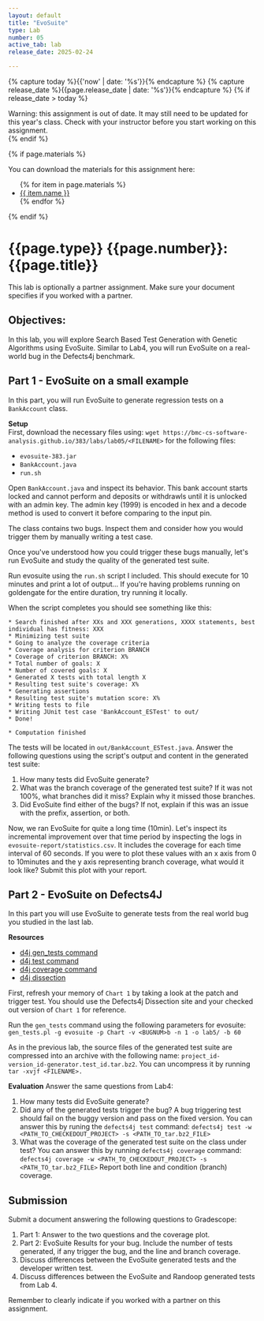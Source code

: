 ```yaml
---
layout: default
title: "EvoSuite"
type: Lab
number: 05
active_tab: lab
release_date: 2025-02-24

---
```


<!-- Check whether the assignment is ready to release -->
{% capture today %}{{'now' | date: '%s'}}{% endcapture %}
{% capture release_date %}{{page.release_date | date: '%s'}}{% endcapture %}
{% if release_date > today %} 
<div class="alert alert-danger">
Warning: this assignment is out of date.  It may still need to be updated for this year's class.  Check with your instructor before you start working on this assignment.
</div>
{% endif %}
<!-- End of check whether the assignment is up to date -->


<!-- Check whether the assignment is up to date -->
<!--{% capture this_year %}{{'now' | date: '%Y'}}{% endcapture %}
{% capture due_year %}{{page.due_date | date: '%Y'}}{% endcapture %}
{% if this_year != due_year %} 
<div class="alert alert-danger">
Warning: this assignment is out of date.  It may still need to be updated for this year's class.  Check with your instructor before you start working on this assignment.
</div>
{% endif %}-->
<!-- End of check whether the assignment is up to date -->



{% if page.materials %}
<div class="alert alert-info">
You can download the materials for this assignment here:
<ul>
{% for item in page.materials %}
<li><a href="{{item.url}}">{{ item.name }}</a></li>
{% endfor %}
</ul>

</div>
{% endif %}





{{page.type}} {{page.number}}: {{page.title}}
=============================================================

This lab is optionally a partner assignment. Make sure your document specifies if you worked with a partner.

## Objectives:

In this lab, you will explore Search Based Test Generation with Genetic Algorithms using EvoSuite. Similar to Lab4, you will run EvoSuite on a real-world bug in the Defects4j benchmark.

## Part 1 - EvoSuite on a small example

In this part, you will run EvoSuite to generate regression tests on a `BankAccount` class. 

**Setup**  
First, download the necessary files using:
`wget https://bmc-cs-software-analysis.github.io/383/labs/lab05/<FILENAME>` for the following files:
- `evosuite-383.jar`
- `BankAccount.java`
- `run.sh`

Open `BankAccount.java`  and inspect its behavior. This bank account starts locked and cannot perform and deposits or withdrawls until it is unlocked with an admin key. The admin key (1999) is encoded in hex and a decode method is used to convert it before comparing to the input pin.

The class contains two bugs. Inspect them and consider how you would trigger them by manually writing a test case. 

Once you've understood how you could trigger these bugs manually, let's run EvoSuite and study the quality of the generated test suite.

Run evosuite using the `run.sh` script I included. This should execute for 10 minutes and print a lot of output... If you're having problems running on goldengate for the entire duration, try running it locally.

When the script completes you should see something like this:

```
* Search finished after XXs and XXX generations, XXXX statements, best individual has fitness: XXX
* Minimizing test suite
* Going to analyze the coverage criteria
* Coverage analysis for criterion BRANCH
* Coverage of criterion BRANCH: X%
* Total number of goals: X
* Number of covered goals: X
* Generated X tests with total length X 
* Resulting test suite's coverage: X%
* Generating assertions
* Resulting test suite's mutation score: X%
* Writing tests to file
* Writing JUnit test case 'BankAccount_ESTest' to out/
* Done!

* Computation finished
```

The tests will be located in `out/BankAccount_ESTest.java`. Answer the following questions using the script's output and content in the generated test suite:

1. How many tests did EvoSuite generate?
2. What was the branch coverage of the generated test suite? If it was not 100%, what branches did it miss? Explain why it missed those branches.
3. Did EvoSuite find either of the bugs? If not, explain if this was an issue with the prefix, assertion, or both.

Now, we ran EvoSuite for quite a long time (10min). Let's inspect its incremental improvement over that time period by inspecting the logs in `evosuite-report/statistics.csv`. It includes the coverage for each time interval of 60 seconds. If you were to plot these values with an x axis from 0 to 10minutes and the y axis representing branch coverage, what would it look like? Submit this plot with your report. 

## Part 2 - EvoSuite on Defects4J 

In this part you will use EvoSuite to generate tests from the real world bug you studied in the last lab.

**Resources**
- [d4j gen_tests command](http://defects4j.org/html_doc/gen_tests.html)
- [d4j test command](http://defects4j.org/html_doc/d4j/d4j-test.html)
- [d4j coverage command](http://defects4j.org/html_doc/d4j/d4j-coverage.html)
- [d4j dissection](https://program-repair.org/defects4j-dissection/#!/)

First, refresh your memory of `Chart 1` by taking a look at the patch and trigger test. You should use the Defects4j Dissection site and your checked out version of `Chart 1` for reference.

Run the `gen_tests` command using the following parameters for evosuite:
`gen_tests.pl -g evosuite -p Chart -v <BUGNUM>b -n 1 -o lab5/ -b 60`  

As in the previous lab, the source files of the generated test suite are compressed into an archive with the following name: `project_id-version_id-generator.test_id.tar.bz2`. You can uncompress it by running `tar -xvjf <FILENAME>.`

**Evaluation**
Answer the same questions from Lab4:
1. How many tests did EvoSuite generate? 
2. Did any of the generated tests trigger the bug? A bug triggering test should fail on the buggy version and pass on the fixed version. 
    You can answer this by runing the `defects4j test` command:
    `defects4j test -w <PATH_TO_CHECKEDOUT_PROJECT> -s <PATH_TO_tar.bz2_FILE>`
3. What was the coverage of the generated test suite on the class under test? You can answer this by running `defects4j coverage` command:
`defects4j coverage -w <PATH_TO_CHECKEDOUT_PROJECT> -s <PATH_TO_tar.bz2_FILE>` Report both line and condition (branch) coverage.

## Submission 
Submit a document answering the following questions to Gradescope:

1. Part 1: Answer to the two questions and the coverage plot.
3. Part 2: EvoSuite Results for your bug. Include the number of tests generated, if any trigger the bug, and the line and branch coverage.
4. Discuss differences between the EvoSuite generated tests and the developer written test.
5. Discuss differences between the EvoSuite and Randoop generated tests from Lab 4.

Remember to clearly indicate if you worked with a partner on this assignment.


